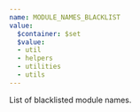 ```yaml
---
name: MODULE_NAMES_BLACKLIST
value:
  $container: $set
  $value:
  - util
  - helpers
  - utilities
  - utils
---
```


List of blacklisted module names.